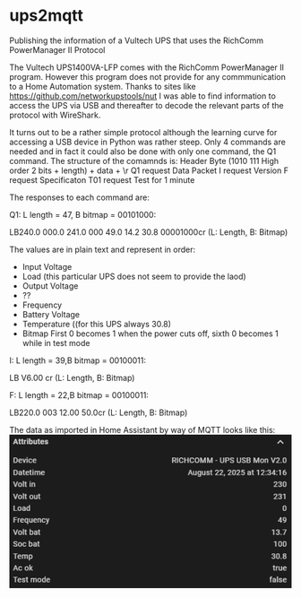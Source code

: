 # ups2mqtt
Publishing the information of a Vultech UPS that uses the RichComm PowerManager II Protocol

The Vultech UPS1400VA-LFP comes with the RichComm PowerManager II program. However this program does not provide for any commmunication to a Home Automation system. Thanks to sites like https://github.com/networkupstools/nut I was able to find information to access the UPS via USB and thereafter to decode the relevant parts of the protocol with WireShark. 

It turns out to be a rather simple protocol although the learning curve for accessing a USB device in Python was rather steep.
Only 4 commands are needed and in fact it could also be done with only one command, the Q1 command.
The structure of the comamnds is:
Header Byte (1010 111 High order 2 bits + length) + data + \r
Q1    request Data Packet
I     request Version
F     request Specificaton
T01   request Test for 1 minute

The responses to each command are:

Q1: L length = 47, B bitmap = 00101000:

LB240.0 000.0 241.0 000 49.0 14.2 30.8 00001000cr (L: Length, B: Bitmap)

The values are in plain text and represent in order:
- Input Voltage
- Load (this particular UPS does not seem to provide the laod)
- Output Voltage
- ??
- Frequency
- Battery Voltage
- Temperature ((for this UPS always 30.8)
- Bitmap First 0 becomes 1 when the power cuts off, sixth 0 becomes 1 while in test mode

I: L length = 39,B bitmap = 00100011:

LB                           V6.00     cr (L: Length, B: Bitmap)

F: L length = 22,B bitmap = 00100011:

LB220.0 003 12.00 50.0cr (L: Length, B: Bitmap)

The data as imported in Home Assistant by way of MQTT looks like this:
![alt text](https://github.com/FransOv/ups2mqtt/blob/1a40c87c1fcc256df8eae40bcc3249a53f97e1c8/images/upps2mqtt_data.png)
